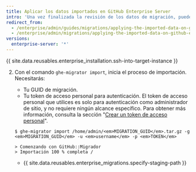 ```yaml
---
title: Aplicar los datos importados en GitHub Enterprise Server
intro: 'Una vez finalizada la revisión de los datos de migración, puedes aplicar los cambios de forma permanente a tu instancia de destino.'
redirect_from:
  - /enterprise/admin/guides/migrations/applying-the-imported-data-on-github-enterprise/
  - /enterprise/admin/migrations/applying-the-imported-data-on-github-enterprise-server
versions:
  enterprise-server: '*'
---
```


{{ site.data.reusables.enterprise_installation.ssh-into-target-instance }}

2. Con el comando `ghe-migrator import`, inicia el proceso de importación. Necesitarás:
    * Tu GUID de migración.
    * Tu token de acceso personal para autenticación. El token de acceso personal que utilices es solo para autenticación como administrador de sitio, y no requiere ningún alcance específico. Para obtener más información, consulta la sección "[Crear un token de acceso personal](/github/authenticating-to-github/creating-a-personal-access-token)".

    ```shell
    $ ghe-migrator import /home/admin/<em>MIGRATION_GUID</em>.tar.gz -g <em>MIGRATION_GUID</em> -u <em>username</em> -p <em>TOKEN</em>

    > Comenzando con GitHub::Migrador
    > Importación 100 % completa /
    ```

    * {{ site.data.reusables.enterprise_migrations.specify-staging-path }}
